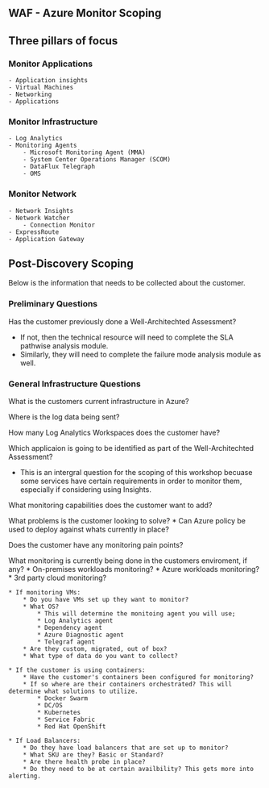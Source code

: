## WAF - Azure Monitor Scoping

## Three pillars of focus 
### Monitor Applications   
    - Application insights
    - Virtual Machines
    - Networking
    - Applications

### Monitor Infrastructure
    - Log Analytics 
    - Monitoring Agents 
        - Microsoft Monitoring Agent (MMA)
        - System Center Operations Manager (SCOM)
        - DataFlux Telegraph
        - OMS 
### Monitor Network
    - Network Insights
    - Network Watcher
        - Connection Monitor
    - ExpressRoute
    - Application Gateway

## Post-Discovery Scoping 
Below is the information that needs to be collected about the customer.

### Preliminary Questions
Has the customer previously done a Well-Architechted Assessment?
   * If not, then the technical resource will need to complete the SLA pathwise analysis module.
   * Similarly, they will need to complete the failure mode analysis module as well.
### General Infrastructure Questions

What is the customers current infrastructure in Azure?

Where is the log data being sent?

How many Log Analytics Workspaces does the customer have?

Which applicaion is going to be identified as part of the Well-Architechted Assessment? 
 * This is an intergral question for the scoping of this workshop becuase some services have certain requirements in order to monitor them, especially if considering using Insights.
    
What monitoring capabilities does the customer want to add?

What problems is the customer looking to solve?
    * Can Azure policy be used to deploy against whats currently in place?
    
Does the customer have any monitoring pain points?

What monitoring is currently being done in the customers enviroment, if any?
     * On-premises workloads monitoring?
     * Azure workloads monitoring?
     * 3rd party cloud monitoring?

    * If monitoring VMs:
        * Do you have VMs set up they want to monitor?
        * What OS?
            * This will determine the monitoing agent you will use;
            * Log Analytics agent
            * Dependency agent
            * Azure Diagnostic agent
            * Telegraf agent
        * Are they custom, migrated, out of box?
        * What type of data do you want to collect?
        
    * If the customer is using containers:
        * Have the customer's containers been configured for monitoring?
        * If so where are their containers orchestrated? This will determine what solutions to utilize.
            * Docker Swarm 
            * DC/OS
            * Kubernetes
            * Service Fabric
            * Red Hat OpenShift
            
    * If Load Balancers:
        * Do they have load balancers that are set up to monitor?
        * What SKU are they? Basic or Standard?
        * Are there health probe in place?
        * Do they need to be at certain availbility? This gets more into alerting.
